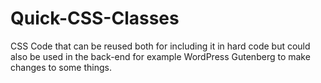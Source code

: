 # Quick-CSS-Classes

CSS Code that can be reused both for including it in hard code but could also be used in the back-end for example WordPress Gutenberg to make changes to some things.
